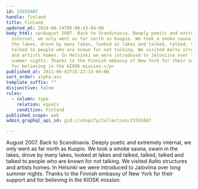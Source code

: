```yaml
---
id: 25555687
handle: finland
title: Finland
updated_at: 2024-06-14T05:06:43-04:00
body_html: <p>August 2007. Back to Scandinavia. Deeply poetic and extremely
  internal, we only went as far north as Kuopio. We took a smoke sauna, swam in
  the lakes, drove by many lakes, looked at lakes and talked, talked, talked and
  talked to people who are known for not talking. We visited Aalto structures
  and artists homes. In Helsinki we were introduced to Jaloviina over long
  summer nights. Thanks to the Finnish embassy of New York for their support and
  for believing in the KIOSK mission.</p>
published_at: 2011-06-02T15:22:13-04:00
sort_order: alpha-asc
template_suffix: ""
disjunctive: false
rules:
  - column: type
    relation: equals
    condition: Finland
published_scope: web
admin_graphql_api_id: gid://shopify/Collection/25555687

---
```


August 2007. Back to Scandinavia. Deeply poetic and extremely internal, we only went as far north as Kuopio. We took a smoke sauna, swam in the lakes, drove by many lakes, looked at lakes and talked, talked, talked and talked to people who are known for not talking. We visited Aalto structures and artists homes. In Helsinki we were introduced to Jaloviina over long summer nights. Thanks to the Finnish embassy of New York for their support and for believing in the KIOSK mission.